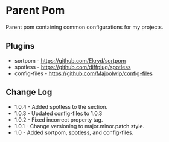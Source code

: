 # Parent Pom
Parent pom containing common configurations for my projects.
## Plugins
* sortpom - https://github.com/Ekryd/sortpom
* spotless - https://github.com/diffplug/spotless
* config-files - https://github.com/Majoolwip/config-files
## Change Log
* 1.0.4 - Added spotless to the <plugins> section.
* 1.0.3 - Updated config-files to 1.0.3
* 1.0.2 - Fixed incorrect property tag.
* 1.0.1 - Change versioning to major.minor.patch style.
* 1.0 - Added sortpom, spotless, and config-files.